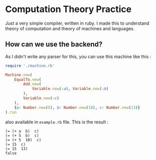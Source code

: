 # Computation Theory Practice 

Just a very simple compiler, written in ruby. I made this to understand theory of computation and 
theory of machines and languages. 

## How can we use the backend? 
As I didn't write any parser for this, you can use this machine like this : 

```ruby 
require './machine.rb'

Machine.new(
    EqualTo.new(
        Add.new(
            Variable.new(:a), Variable.new(:b)
        ),
        Variable.new(:c)
    ),
    {a: Number.new(5), b: Number.new(10), c: Number.new(13)}
).run 
```
also available in `example.rb` file. This is the result :

```
(= (+ a  b)  c)
(= (+ 5  b)  c)
(= (+ 5  10)  c)
(= 15  c)
(= 15  13)
false
```